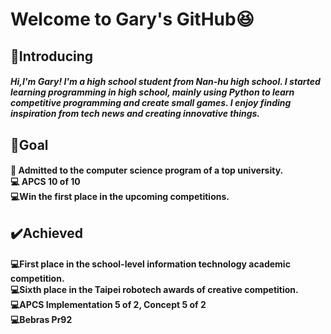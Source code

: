 # Welcome to Gary's GitHub😆

## 👦Introducing 

##### Hi,I'm Gary! I'm a high school student from Nan-hu high school.  I started learning programming in high school, mainly using Python to learn competitive programming and create small games.  I enjoy finding inspiration from tech news and creating innovative things.
## 👀Goal

#### 🏫 Admitted to the computer science program of a top university. <br>💻 APCS 10 of 10 <br>💻Win the first place in the upcoming competitions.
## ✔️Achieved

#### 💻First place in the school-level information technology academic competition. <br> 💻Sixth place in the Taipei robotech awards of creative competition. <br> 💻APCS Implementation 5 of 2, Concept 5 of 2 <br> 💻Bebras Pr92
